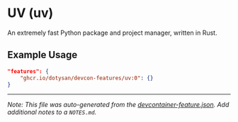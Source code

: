 
# UV (uv)

An extremely fast Python package and project manager, written in Rust.

## Example Usage

```json
"features": {
    "ghcr.io/dotysan/devcon-features/uv:0": {}
}
```





---

_Note: This file was auto-generated from the [devcontainer-feature.json](https://github.com/dotysan/devcon-features/blob/main/src/uv/devcontainer-feature.json).  Add additional notes to a `NOTES.md`._
